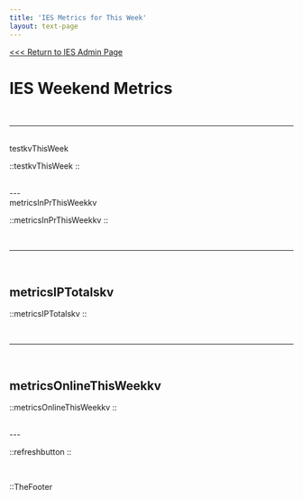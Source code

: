 ```yaml
---
title: 'IES Metrics for This Week'
layout: text-page
---
```

[<<< Return to IES Admin Page](/iesadmin)
<div class="topgrid">
<div>
<h1> IES Weekend Metrics </h1>
<br>
</div>
</div>

---

<br>
testkvThisWeek
<br>


::testkvThisWeek
::

<br>
---

<br>
metricsInPrThisWeekkv
<br>

::metricsInPrThisWeekkv
::

<br>

---

<br>

## metricsIPTotalskv


::metricsIPTotalskv
::

<br>

---

<br>

## metricsOnlineThisWeekkv

::metricsOnlineThisWeekkv
::

<br>
---
<br>

::refreshbutton
::

<br>

::TheFooter